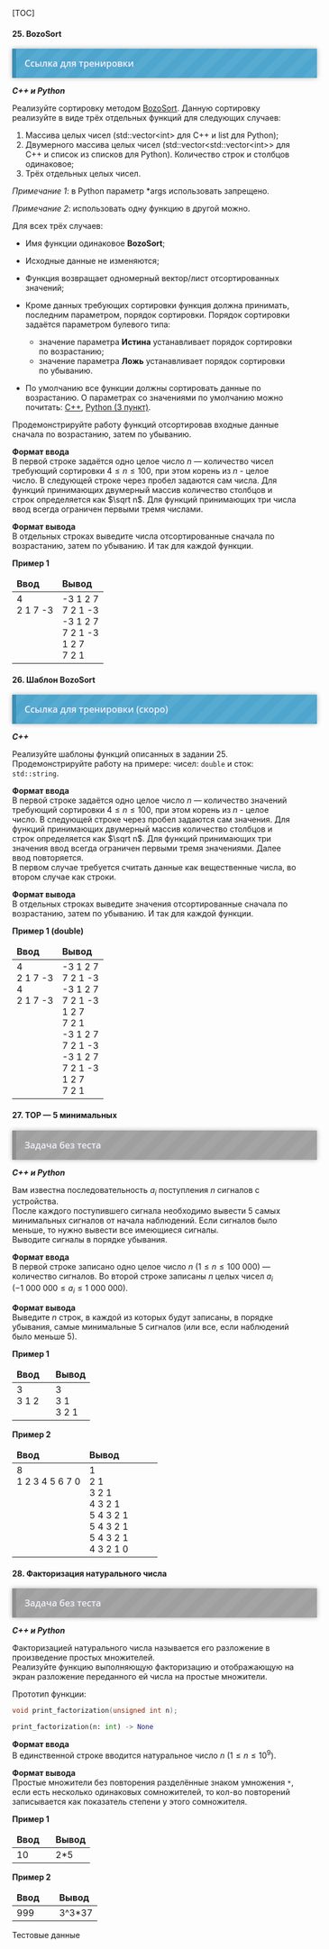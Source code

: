 [TOC]

#### <span>25</span>. BozoSort

<div id="testing" style="background-size: 40px 40px; background-image: -moz-linear-gradient(135deg, rgba(255, 255, 255, .05) 25%, transparent 25%, transparent 50%, rgba(255, 255, 255, .05) 50%, rgba(255, 255, 255, .05) 75%, transparent 75%, transparent); background-image: -webkit-linear-gradient(135deg, rgba(255, 255, 255, .05) 25%, transparent 25%, transparent 50%, rgba(255, 255, 255, .05) 50%, rgba(255, 255, 255, .05) 75%, transparent 75%, transparent); background-image: linear-gradient(135deg, rgba(255, 255, 255, .05) 25%, transparent 25%, transparent 50%, rgba(255, 255, 255, .05) 50%, rgba(255, 255, 255, .05) 75%, transparent 75%, transparent); box-shadow: 0 0 8px rgba(0,0,0,.3); width: 100%; margin: 0 auto; padding:15px; background-color: #4ea5cd; border-left:7px #3b8eb5 solid;">
<a href="https://www.classmarker.com/online-test/start/?quiz=mq65ff7848b94703" style="text-decoration: none; font:16px 'Open Sans'; font-weight:600; color:#f4f0fc;">Ссылка для тренировки</a>
</div>


***С++ и Python***

Реализуйте сортировку методом [BozoSort](https://habr.com/ru/post/198114/). Данную сортировку реализуйте в виде трёх отдельных функций для следующих случаев:

1. Массива целых чисел (std::vector<int\> для С++ и list для Python);
2. Двумерного массива целых чисел (std::vector\<std::vector<int\>> для С++ и список из списков для Python). Количество строк и столбцов одинаковое;
3. Трёх отдельных целых чисел.

*Примечание 1*: в Python параметр *args использовать запрещено.

*Примечание 2*: использовать одну функцию в другой можно.

Для всех трёх случаев:

- Имя функции одинаковое **BozoSort**;
- Исходные данные не изменяются;
- Функция возвращает одномерный вектор/лист отсортированных значений;
- Кроме данных требующих сортировки функция должна принимать, последним параметром, порядок сортировки. Порядок сортировки задаётся параметром булевого типа:
  - значение параметра **Истина** устанавливает порядок сортировки по возрастанию;
  - значение параметра **Ложь** устанавливает порядок сортировки по убыванию.  

- По умолчанию все функции должны сортировать данные по возрастанию. О параметрах со значениями по умолчанию можно почитать: [C++](https://ravesli.com/urok-103-parametry-po-umolchaniyu/), [Python (3 пункт)](https://habr.com/ru/company/ruvds/blog/515678).

Продемонстрируйте работу функций отсортировав входные данные сначала по возрастанию, затем по убыванию.

**Формат ввода**  
В первой строке задаётся одно целое число $n$ — количество чисел требующий сортировки $4\leq n\leq 100$, при этом корень из $n$ - целое число. В следующей строке через пробел задаются сам числа. Для функций принимающих двумерный массив количество столбцов и строк определяется как $\sqrt n$. Для функций принимающих три числа ввод всегда ограничен первыми тремя числами. 

**Формат вывода**  
В отдельных строках выведите числа отсортированные сначала по возрастанию, затем по убыванию. И так для каждой функции. 

**Пример 1**

<table>
<thead><tr><td width="50%"><b>Ввод</b></td><td width="50%"><b>Вывод</b></td></tr></thead>
<tr><td valign="top">4<br/>2 1 7 -3</td><td valign="top">-3 1 2 7<br/>7 2 1 -3<br/>-3 1 2 7<br/>7 2 1 -3<br/>1 2 7<br/>7 2 1</td></tr>
</table> 


#### <span>26</span>. Шаблон BozoSort

<div id="testing" style="background-size: 40px 40px; background-image: -moz-linear-gradient(135deg, rgba(255, 255, 255, .05) 25%, transparent 25%, transparent 50%, rgba(255, 255, 255, .05) 50%, rgba(255, 255, 255, .05) 75%, transparent 75%, transparent); background-image: -webkit-linear-gradient(135deg, rgba(255, 255, 255, .05) 25%, transparent 25%, transparent 50%, rgba(255, 255, 255, .05) 50%, rgba(255, 255, 255, .05) 75%, transparent 75%, transparent); background-image: linear-gradient(135deg, rgba(255, 255, 255, .05) 25%, transparent 25%, transparent 50%, rgba(255, 255, 255, .05) 50%, rgba(255, 255, 255, .05) 75%, transparent 75%, transparent); box-shadow: 0 0 8px rgba(0,0,0,.3); width: 100%; margin: 0 auto; padding:15px; background-color: #4ea5cd; border-left:7px #3b8eb5 solid;">
<a href="#" style="text-decoration: none; font:16px 'Open Sans'; font-weight:600; color:#f4f0fc;">Ссылка для тренировки (скоро)</a>
</div>

***С++***

Реализуйте шаблоны функций описанных в задании 25. Продемонстрируйте работу на примере: чисел: `double` и сток: `std::string`.

**Формат ввода**  
В первой строке задаётся одно целое число $n$ — количество значений требующий сортировки $4\leq n\leq 100$, при этом корень из $n$ - целое число. В следующей строке через пробел задаются сам значения. Для функций принимающих двумерный массив количество столбцов и строк определяется как $\sqrt n$. Для функций принимающих три значения ввод всегда ограничен первыми тремя значениями. Далее ввод повторяется.  
В первом случае требуется считать данные как вещественные числа, во втором случае как строки.

**Формат вывода**  
В отдельных строках выведите значения отсортированные сначала по возрастанию, затем по убыванию. И так для каждой функции. 

**Пример 1 (double)**

<table>
<thead><tr><td width="50%"><b>Ввод</b></td><td width="50%"><b>Вывод</b></td></tr></thead>
<tr><td valign="top">4<br/>2 1 7 -3<br/>4<br/>2 1 7 -3</td><td valign="top">-3 1 2 7<br/>7 2 1 -3<br/>-3 1 2 7<br/>7 2 1 -3<br/>1 2 7<br/>7 2 1<br>-3 1 2 7<br/>7 2 1 -3<br/>-3 1 2 7<br/>7 2 1 -3<br/>1 2 7<br/>7 2 1</td></tr>
</table> 



#### <span>27</span>. TOP — 5 минимальных
<div id="testing" style="background-size: 40px 40px; background-image: -moz-linear-gradient(135deg, rgba(255, 255, 255, .05) 25%, transparent 25%, transparent 50%, rgba(255, 255, 255, .05) 50%, rgba(255, 255, 255, .05) 75%, transparent 75%, transparent); background-image: -webkit-linear-gradient(135deg, rgba(255, 255, 255, .05) 25%, transparent 25%, transparent 50%, rgba(255, 255, 255, .05) 50%, rgba(255, 255, 255, .05) 75%, transparent 75%, transparent); background-image: linear-gradient(135deg, rgba(255, 255, 255, .05) 25%, transparent 25%, transparent 50%, rgba(255, 255, 255, .05) 50%, rgba(255, 255, 255, .05) 75%, transparent 75%, transparent); box-shadow: 0 0 8px rgba(0,0,0,.3); width: 100%; margin: 0 auto; padding:15px; background-color: #9f9f9f; border-left:7px #8f8f8f solid;">
<a href="#" style="text-decoration: none; font:16px 'Open Sans'; font-weight:600; color:#f4f0fc;">Задача без теста</a>
</div>

***С++ и Python***

Вам известна последовательность $a_i$ поступления $n$ сигналов с устройства.  
После каждого поступившего сигнала необходимо вывести 5 самых минимальных сигналов от начала наблюдений. Если сигналов было меньше, то нужно вывести все имеющиеся сигналы.   
Выводите сигналы в порядке убывания.

**Формат ввода**   
В первой строке записано одно целое число $n$ ($1\leq n\leq 100\:000$) — количество сигналов. Во второй строке записаны $n$ целых чисел $a_i$ ($-1\:000\:000\leq a_i\leq 1\:000\:000$).

**Формат вывода**  
Выведите $n$ строк, в каждой из которых будут записаны, в порядке убывания, самые минимальные 5 сигналов (или все, если наблюдений было меньше 5).

**Пример 1**

<table>
<thead><tr><td width="50%"><b>Ввод</b></td><td width="50%"><b>Вывод</b></td></tr></thead>
<tr><td valign="top">3<br/>3 1 2</td><td valign="top">3<br/>3 1<br/>3 2 1</td></tr>
</table> 

**Пример 2**

<table>
<thead><tr><td width="50%"><b>Ввод</b></td><td width="50%"><b>Вывод</b></td></tr></thead>
<tr><td valign="top">8<br/>1 2 3 4 5 6 7 0</td><td valign="top">1<br/>2 1<br/>3 2 1<br/>4 3 2 1<br/>5 4 3 2 1<br/>5 4 3 2 1<br/>5 4 3 2 1<br/>4 3 2 1 0</td></tr>
</table> 


#### <span>28</span>. Факторизация натурального числа
<div id="testing" style="background-size: 40px 40px; background-image: -moz-linear-gradient(135deg, rgba(255, 255, 255, .05) 25%, transparent 25%, transparent 50%, rgba(255, 255, 255, .05) 50%, rgba(255, 255, 255, .05) 75%, transparent 75%, transparent); background-image: -webkit-linear-gradient(135deg, rgba(255, 255, 255, .05) 25%, transparent 25%, transparent 50%, rgba(255, 255, 255, .05) 50%, rgba(255, 255, 255, .05) 75%, transparent 75%, transparent); background-image: linear-gradient(135deg, rgba(255, 255, 255, .05) 25%, transparent 25%, transparent 50%, rgba(255, 255, 255, .05) 50%, rgba(255, 255, 255, .05) 75%, transparent 75%, transparent); box-shadow: 0 0 8px rgba(0,0,0,.3); width: 100%; margin: 0 auto; padding:15px; background-color: #9f9f9f; border-left:7px #8f8f8f solid;">
<a href="#" style="text-decoration: none; font:16px 'Open Sans'; font-weight:600; color:#f4f0fc;">Задача без теста</a>
</div>

***С++ и Python***

Факторизацией натурального числа называется его разложение в произведение простых множителей.  
Реализуйте функцию выполняющую факторизацию и отображающую на экран разложение переданного ей числа на простые множители.

Прототип функции:

```C++
void print_factorization(unsigned int n);
```

```python
print_factorization(n: int) -> None
```

**Формат ввода**  
В единственной строке вводится натуральное число $n$ ($1\leq n\leq 10^9$).

**Формат вывода**  
Простые множители без повторения разделённые знаком умножения `*`, если есть несколько одинаковых сомножителей, то кол-во повторений записывается как показатель степени у этого сомножителя.

**Пример 1**

<table>
<thead><tr><td width="50%"><b>Ввод</b></td><td width="50%"><b>Вывод</b></td></tr></thead>
<tr><td valign="top">10</td><td valign="top">2*5</td></tr>
</table> 

**Пример 2**

<table>
<thead><tr><td width="50%"><b>Ввод</b></td><td width="50%"><b>Вывод</b></td></tr></thead>
<tr><td valign="top">999</td><td valign="top">3^3*37</td></tr>
</table> 

<details style="box-sizing: inherit; display: block;"><summary style="box-sizing: inherit; display: block;">Тестовые данные</summary><table border="0" cellpadding="3" cellspacing="0">
<tbody><tr>
<td style="border: 0 solid #fff;"><table><caption>1 − 20</caption><tbody><tr><td>1</td><td>—</td></tr><tr><td>2</td><td>2</td></tr><tr><td>3</td><td>3</td></tr><tr><td>4</td><td>2<sup>2</sup></td></tr><tr><td>5</td><td>5</td></tr><tr><td>6</td><td>2·3</td></tr><tr><td>7</td><td>7</td></tr><tr><td>8</td><td>2<sup>3</sup></td></tr><tr><td>9</td><td>3<sup>2</sup></td></tr><tr><td>10</td><td>2·5</td></tr><tr><td>11</td><td>11</td></tr><tr><td>12</td><td>2<sup>2</sup>·3</td></tr><tr><td>13</td><td>13</td></tr><tr><td>14</td><td>2·7</td></tr><tr><td>15</td><td>3·5</td></tr><tr><td>16</td><td>2<sup>4</sup></td></tr><tr><td>17</td><td>17</td></tr><tr><td>18</td><td>2·3<sup>2</sup></td></tr><tr><td>19</td><td>19</td></tr><tr><td>20</td><td>2<sup>2</sup>·5</td></tr></tbody></table></td>
<td style="border: 0 solid #fff;"><table><caption>21 − 40</caption><tbody><tr><td>21</td><td>3·7</td></tr><tr><td>22</td><td>2·11</td></tr><tr><td>23</td><td>23</td></tr><tr><td>24</td><td>2<sup>3</sup>·3</td></tr><tr><td>25</td><td>5<sup>2</sup></td></tr><tr><td>26</td><td>2·13</td></tr><tr><td>27</td><td>3<sup>3</sup></td></tr><tr><td>28</td><td>2<sup>2</sup>·7</td></tr><tr><td>29</td><td>29</td></tr><tr><td>30</td><td>2·3·5</td></tr><tr><td>31</td><td>31</td></tr><tr><td>32</td><td>2<sup>5</sup></td></tr><tr><td>33</td><td>3·11</td></tr><tr><td>34</td><td>2·17</td></tr><tr><td>35</td><td>5·7</td></tr><tr><td>36</td><td>2<sup>2</sup>·3<sup>2</sup></td></tr><tr><td>37</td><td>37</td></tr><tr><td>38</td><td>2·19</td></tr><tr><td>39</td><td>3·13</td></tr><tr><td>40</td><td>2<sup>3</sup>·5</td></tr></tbody></table></td>
<td style="border: 0 solid #fff;"><table><caption>41 − 60</caption><tbody><tr><td>41</td><td>41</td></tr><tr><td>42</td><td>2·3·7</td></tr><tr><td>43</td><td>43</td></tr><tr><td>44</td><td>2<sup>2</sup>·11</td></tr><tr><td>45</td><td>3<sup>2</sup>·5</td></tr><tr><td>46</td><td>2·23</td></tr><tr><td>47</td><td>47</td></tr><tr><td>48</td><td>2<sup>4</sup>·3</td></tr><tr><td>49</td><td>7<sup>2</sup></td></tr><tr><td>50</td><td>2·5<sup>2</sup></td></tr><tr><td>51</td><td>3·17</td></tr><tr><td>52</td><td>2<sup>2</sup>·13</td></tr><tr><td>53</td><td>53</td></tr><tr><td>54</td><td>2·3<sup>3</sup></td></tr><tr><td>55</td><td>5·11</td></tr><tr><td>56</td><td>2<sup>3</sup>·7</td></tr><tr><td>57</td><td>3·19</td></tr><tr><td>58</td><td>2·29</td></tr><tr><td>59</td><td>59</td></tr><tr><td>60</td><td>2<sup>2</sup>·3·5</td></tr></tbody></table></td>
<td style="border: 0 solid #fff;"><table><caption>61 − 80</caption><tbody><tr><td>61</td><td>61</td></tr><tr><td>62</td><td>2·31</td></tr><tr><td>63</td><td>3<sup>2</sup>·7</td></tr><tr><td>64</td><td>2<sup>6</sup></td></tr><tr><td>65</td><td>5·13</td></tr><tr><td>66</td><td>2·3·11</td></tr><tr><td>67</td><td>67</td></tr><tr><td>68</td><td>2<sup>2</sup>·17</td></tr><tr><td>69</td><td>3·23</td></tr><tr><td>70</td><td>2·5·7</td></tr><tr><td>71</td><td>71</td></tr><tr><td>72</td><td>2<sup>3</sup>·3<sup>2</sup></td></tr><tr><td>73</td><td>73</td></tr><tr><td>74</td><td>2·37</td></tr><tr><td>75</td><td>3·5<sup>2</sup></td></tr><tr><td>76</td><td>2<sup>2</sup>·19</td></tr><tr><td>77</td><td>7·11</td></tr><tr><td>78</td><td>2·3·13</td></tr><tr><td>79</td><td>79</td></tr><tr><td>80</td><td>2<sup>4</sup>·5</td></tr></tbody></table></td>
<td style="border: 0 solid #fff;"><table><caption>81 − 100</caption><tbody><tr><td>81</td><td>3<sup>4</sup></td></tr><tr><td>82</td><td>2·41</td></tr><tr><td>83</td><td>83</td></tr><tr><td>84</td><td>2<sup>2</sup>·3·7</td></tr><tr><td>85</td><td>5·17</td></tr><tr><td>86</td><td>2·43</td></tr><tr><td>87</td><td>3·29</td></tr><tr><td>88</td><td>2<sup>3</sup>·11</td></tr><tr><td>89</td><td>89</td></tr><tr><td>90</td><td>2·3<sup>2</sup>·5</td></tr><tr><td>91</td><td>7·13</td></tr><tr><td>92</td><td>2<sup>2</sup>·23</td></tr><tr><td>93</td><td>3·31</td></tr><tr><td>94</td><td>2·47</td></tr><tr><td>95</td><td>5·19</td></tr><tr><td>96</td><td>2<sup>5</sup>·3</td></tr><tr><td>97</td><td>97</td></tr><tr><td>98</td><td>2·7<sup>2</sup></td></tr><tr><td>99</td><td>3<sup>2</sup>·11</td></tr><tr><td>100</td><td>2<sup>2</sup>·5<sup>2</sup></td></tr></tbody></table></td>
</tr></tbody></table>
</details>
